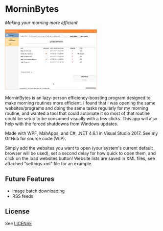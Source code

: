 # MorninBytes
_Making your morning more efficient_

<img src="https://github.com/peterghu/MorninBytes/blob/master/screenshot_UI.png" alt="Website Manager UI" width="300">

MorninBytes is an lazy-person efficiency-boosting program designed to make morning routines more efficient. 
I found that I was opening the same websites/programs and doing the same tasks regularly for my morning routine, 
and wanted a tool that could automate it so most of that routine could be setup to be consumed visually with a few clicks. This app will also help with the forced shutdowns from Windows updates. 

Made with WPF, MahApps, and C#, .NET 4.6.1 in Visual Studio 2017. See my GitHub for source code (WIP). 

Simply add the websites you want to open (your system's current default browser will be used), set a second delay for how quick to open them, and click on the load websites button! Website lists are 
saved in XML files, see attached "settings.xml" file for an example.

## Future Features
* image batch downloading
* RSS feeds

## License
See [LICENSE](LICENSE)
